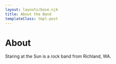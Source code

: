 ```yaml
---
layout: layouts/base.njk
title: About the Band
templateClass: tmpl-post
---
```


<h1>About</h1>

Staring at the Sun is a rock band from Richland, WA.
